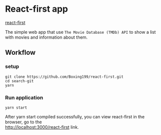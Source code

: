 # React-first app

[react-first](https://vvirk.github.io/react-first)

The simple web app that use `The Movie Database (TMDb) API` to show a list with movies and information about them.

## Workflow

### setup
```
git clone https://github.com/Boxing199/react-first.git
cd search-git
yarn
```

### Run application
```
yarn start
```
After yarn start compiled successfully, you can view react-first in the browser, go to the 	
[http://localhost:3000/react-first](http://localhost:3000/react-first) link.
